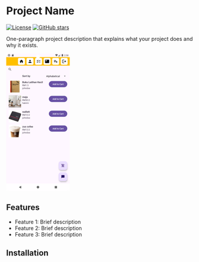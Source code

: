 # Project Name

[![License](https://img.shields.io/badge/License-MIT-blue.svg)](LICENSE)
[![GitHub stars](https://img.shields.io/github/stars/yourusername/yourrepo)](https://github.com/yourusername/yourrepo/stargazers)

One-paragraph project description that explains what your project does and why it exists.

![Project Screenshot](screenshots/screenshot.png)

## Features

* Feature 1: Brief description
* Feature 2: Brief description
* Feature 3: Brief description

## Installation
